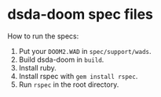# dsda-doom spec files
How to run the specs:

1) Put your `DOOM2.WAD` in `spec/support/wads`.
2) Build dsda-doom in `build`.
3) Install ruby.
4) Install rspec with `gem install rspec`.
5) Run `rspec` in the root directory.
